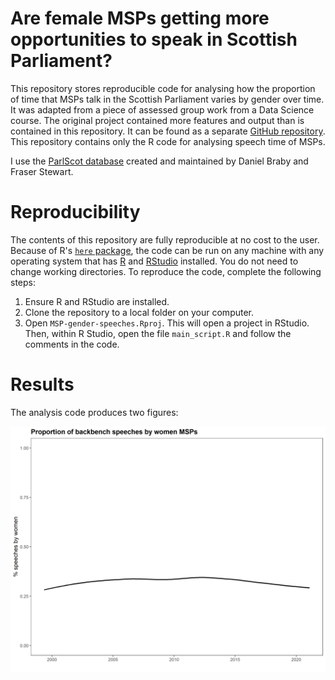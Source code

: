 # Are female MSPs getting more opportunities to speak in Scottish Parliament?

This repository stores reproducible code for analysing how the proportion of time that MSPs talk in the Scottish Parliament varies by gender over time. It was adapted from a piece of assessed group work from a Data Science course. The original project contained more features and output than is contained in this repository. It can be found as a separate [GitHub repository](https://github.com/lenmetson/speech-time). This repository contains only the R code for analysing speech time of MSPs.

I use the [ParlScot database](https://dataverse.harvard.edu/dataset.xhtml?persistentId=doi:10.7910/DVN/EQ9WBE) created and maintained by Daniel Braby and Fraser Stewart.

# Reproducibility
The contents of this repository are fully reproducible at no cost to the user. Because of R's [`here` package](https://cran.r-project.org/web/packages/here/index.html), the code can be run on any machine with any operating system that has [R](https://www.r-project.org/) and [RStudio](https://www.rstudio.com/products/rstudio/download/) installed. You do not need to change working directories. To reproduce the code, complete the following steps:

1. Ensure R and RStudio are installed.
2. Clone the repository to a local folder on your computer.
3. Open `MSP-gender-speeches.Rproj`. This will open a project in RStudio. Then, within R Studio, open the file `main_script.R` and follow the comments in the code.


# Results
The analysis code produces two figures:

![Speeches by women over time in Scottish Parliament](https://github.com/lenmetson/MSP-gender-speeches/blob/508f6cdd6d030a64cd65184b48eb5266b74971c1/output/speeches-women-plot.png?raw=true)
